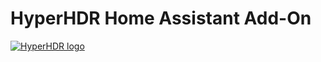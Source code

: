 # HyperHDR Home Assistant Add-On

[![HyperHDR logo](https://raw.githubusercontent.com/ihrapsa/hassio-addons/master/addon-hyperhdr/logo.png)](https://www.hyperhdr.eu/)
